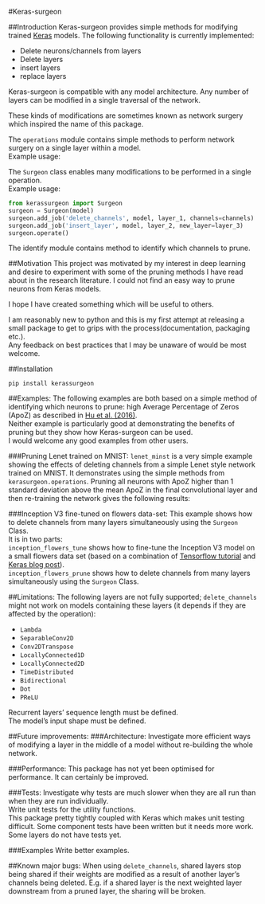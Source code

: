 #Keras-surgeon

##Introduction
Keras-surgeon provides simple methods for modifying trained 
[Keras][] models. The following functionality is currently implemented:
* Delete neurons/channels from layers
* Delete layers
* insert layers
* replace layers

Keras-surgeon is compatible with any model architecture. Any number of 
layers can be modified in a single traversal of the network.

These kinds of modifications are sometimes known as network surgery which 
inspired the name of this package.

The `operations` module contains simple methods to perform network surgery on a 
single layer within a model.\
Example usage:


The `Surgeon` class enables many modifications to be performed in a single operation.\
Example usage:
```python
from kerassurgeon import Surgeon
surgeon = Surgeon(model)
surgeon.add_job('delete_channels', model, layer_1, channels=channels)
surgeon.add_job('insert_layer', model, layer_2, new_layer=layer_3)
surgeon.operate()
```
The identify module contains method to identify which channels to prune.


##Motivation
This project was motivated by my interest in deep learning and desire to 
experiment with some of the pruning methods I have read about in the research 
literature. I could not find an easy way to prune neurons from Keras models.

I hope I have created something which will be useful to others.

I am reasonably new to python and this is my first attempt at releasing a
small package to get to grips with the process(documentation, packaging etc.).\
Any feedback on best practices that I may be unaware of would be most welcome.


##Installation
```
pip install kerassurgeon
```
##Examples:
The following examples are both based on a simple method of identifying which neurons to 
prune: high Average Percentage of Zeros (ApoZ) as described in [Hu et al. (2016)][].\
Neither example is particularly good at demonstrating the benefits of pruning 
but they show how Keras-surgeon can be used.\
I would welcome any good examples from other users.

###Pruning Lenet trained on MNIST:
`lenet_minst` is a very simple example showing the effects of deleting channels from a 
simple Lenet style network trained on MNIST. It demonstrates using the simple 
methods from `kerasurgeon.operations`.
Pruning all neurons with ApoZ higher than 1 standard deviation above the mean 
ApoZ in the final convolutional layer and then re-training the network gives 
the following results:

###Inception V3 fine-tuned on flowers data-set:
This example shows how to delete channels from many layers simultaneously using 
the `Surgeon` Class.\
It is in two parts:  
`inception_flowers_tune` shows how to fine-tune the Inception V3 model on a small flowers 
data set (based on a combination of [Tensorflow tutorial] and [Keras blog post]).\
`inception_flowers_prune` shows how to delete channels from many layers simultaneously using 
the `Surgeon` Class.


##Limitations:
The following layers are not fully supported; `delete_channels` might not work 
on models containing these layers (it depends if they are affected by the 
operation):
* `Lambda`
* `SeparableConv2D`
* `Conv2DTranspose`
* `LocallyConnected1D`
* `LocallyConnected2D`
* `TimeDistributed`
* `Bidirectional`
* `Dot`
* `PReLU`

Recurrent layers’ sequence length must be defined.\
The model’s input shape must be defined.


##Future improvements:
###Architecture:
Investigate more efficient ways of modifying a layer in the middle of a model 
without re-building the whole network.

###Performance:
This package has not yet been optimised for performance. It can certainly be improved.

###Tests:
Investigate why tests are much slower when they are all run than when they are 
run individually.\
Write unit tests for the utility functions.\
This package pretty tightly coupled with Keras which makes unit testing difficult.
Some component tests have been written but it needs more work.
Some layers do not have tests yet.

###Examples
Write better examples.


##Known major bugs:
When using `delete_channels`, shared layers stop being shared if their weights 
are modified as a result of another layer’s channels being deleted. E.g. if a 
shared layer is the next weighted layer downstream from a pruned layer, the 
sharing will be broken.

[Hu et al. (2016)]: http://arxiv.org/abs/1607.03250
[Keras]: https://github.com/fchollet/keras
[Tensorflow tutorial]: https://www.tensorflow.org/tutorials/image_retraining#training_on_flowers
[Keras blog post]: https://blog.keras.io/building-powerful-image-classification-models-using-very-little-data.html
